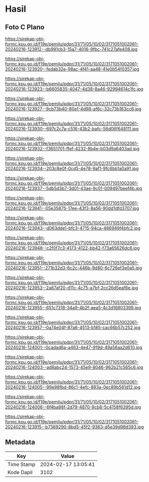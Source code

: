 # Hasil

## Foto C Plano

https://sirekap-obj-formc.kpu.go.id/f19e/pemilu/pdpr/31/71/05/10/02/3171051002061-20240216-123912--db991cb3-15a7-4016-9fbc-741c27afe408.jpg

https://sirekap-obj-formc.kpu.go.id/f19e/pemilu/pdpr/31/71/05/10/02/3171051002061-20240216-123920--fedab32e-98ac-4f41-aa48-41e0b54f0357.jpg

https://sirekap-obj-formc.kpu.go.id/f19e/pemilu/pdpr/31/71/05/10/02/3171051002061-20240216-123923--b6605835-4047-4d38-8a46-92994614c1fc.jpg

https://sirekap-obj-formc.kpu.go.id/f19e/pemilu/pdpr/31/71/05/10/02/3171051002061-20240216-123927--9cb73b40-80e1-4d98-af6c-32c73b163cc6.jpg

https://sirekap-obj-formc.kpu.go.id/f19e/pemilu/pdpr/31/71/05/10/02/3171051002061-20240216-123930--697c2c7a-c516-43b2-bafc-56d06f648111.jpg

https://sirekap-obj-formc.kpu.go.id/f19e/pemilu/pdpr/31/71/05/10/02/3171051002061-20240216-123932--f3651701-ffef-4232-8b4e-b03d9a6403ad.jpg

https://sirekap-obj-formc.kpu.go.id/f19e/pemilu/pdpr/31/71/05/10/02/3171051002061-20240216-123934--203c8e0f-0cd5-4e78-9af1-9fc6bb1a0a91.jpg

https://sirekap-obj-formc.kpu.go.id/f19e/pemilu/pdpr/31/71/05/10/02/3171051002061-20240216-123937--5db5d3b7-3d01-43ae-9c01-009497beef4b.jpg

https://sirekap-obj-formc.kpu.go.id/f19e/pemilu/pdpr/31/71/05/10/02/3171051002061-20240216-123941--05e35875-17ee-43f3-8a56-90dd1dfd3707.jpg

https://sirekap-obj-formc.kpu.go.id/f19e/pemilu/pdpr/31/71/05/10/02/3171051002061-20240216-123943--d063dde1-bfc3-4715-94ca-486949f4bfc2.jpg

https://sirekap-obj-formc.kpu.go.id/f19e/pemilu/pdpr/31/71/05/10/02/3171051002061-20240216-123948--c2f0f7c3-4173-4122-bb42-f73a65626dc6.jpg

https://sirekap-obj-formc.kpu.go.id/f19e/pemilu/pdpr/31/71/05/10/02/3171051002061-20240216-123951--271b32d3-6c2c-446b-9d80-6c726ef3e0a5.jpg

https://sirekap-obj-formc.kpu.go.id/f19e/pemilu/pdpr/31/71/05/10/02/3171051002061-20240216-123953--2a67af20-d11c-4c75-a7bf-2cc26d5eaf6e.jpg

https://sirekap-obj-formc.kpu.go.id/f19e/pemilu/pdpr/31/71/05/10/02/3171051002061-20240216-123955--651c7318-34a9-4b2f-aea5-4c3d16803399.jpg

https://sirekap-obj-formc.kpu.go.id/f19e/pemilu/pdpr/31/71/05/10/02/3171051002061-20240216-123957--0a74e04f-87a6-4513-b185-cac66b57c252.jpg

https://sirekap-obj-formc.kpu.go.id/f19e/pemilu/pdpr/31/71/05/10/02/3171051002061-20240216-124001--0cadad6a-a463-4e47-919d-49a56aa2d610.jpg

https://sirekap-obj-formc.kpu.go.id/f19e/pemilu/pdpr/31/71/05/10/02/3171051002061-20240216-124003--ad8abc24-1573-45e9-8046-962b21c565c6.jpg

https://sirekap-obj-formc.kpu.go.id/f19e/pemilu/pdpr/31/71/05/10/02/3171051002061-20240216-124005--99e98fbd-86c1-4efc-893a-0ec89b561d12.jpg

https://sirekap-obj-formc.kpu.go.id/f19e/pemilu/pdpr/31/71/05/10/02/3171051002061-20240216-124006--6f4ba98f-2d79-4870-9cb8-5c4158f6395d.jpg

https://sirekap-obj-formc.kpu.go.id/f19e/pemilu/pdpr/31/71/05/10/02/3171051002061-20240216-123915--b7369290-8bd5-45f2-9363-d5e39d98d393.jpg


## Metadata

| Key        | Value               |
| ---------- | ------------------- |
| Time Stamp | 2024-02-17 13:05:41 |
| Kode Dapil | 3102                |



